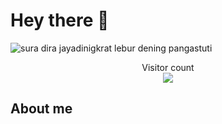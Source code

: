# Hey there :wave:

<img src="https://raw.githubusercontent.com/sagar-viradiya/sagar-viradiya/master/resources/banner.png" alt="sura dira jayadinigkrat lebur dening pangastuti">

<p align="center"> 
  Visitor count<br>
  <img src="https://profile-counter.glitch.me/psychofate/count.svg" />
</p>

## About me
<!-- 
I'm Ahmad Andi Fatkhur R newbie front end developer. An Android Engineer at [BookMyShow](https://in.bookmyshow.com) and also Co-organizer of [GDG MAD](https://gdgmad.com/) (Mumbai). Community is :heart:. Code blooded animal, 1xEngineer :stuck_out_tongue: and :coffee: lover. 

I ocassionally blog and tweet about android. Also open sourced few android related stuff.  


## Things I am passionate about

- Android :robot:
- Open source :octocat:

## Get in touch :coffee:

- Your future buddy to discuss Android related things and tech in general on [Twitter](https://twitter.com/viradiya_sagar).
- Your future life savior :stuck_out_tongue: on [Medium](https://medium.com/@sagarviradiya).
- Your future employee on [LinkedIn](https://www.linkedin.com/in/sagarviradiya)
- And of course GitHub you're already on (Recursion).

 -->
<!--
**sagar-viradiya/sagar-viradiya** is a ✨ _special_ ✨ repository because its `README.md` (this file) appears on your GitHub profile.

Here are some ideas to get you started:

- 🔭 I’m currently working on ...
- 🌱 I’m currently learning ...
- 👯 I’m looking to collaborate on ...
- 🤔 I’m looking for help with ...
- 💬 Ask me about ...
- 📫 How to reach me: ...
- 😄 Pronouns: ...
- ⚡ Fun fact: ...
-->
